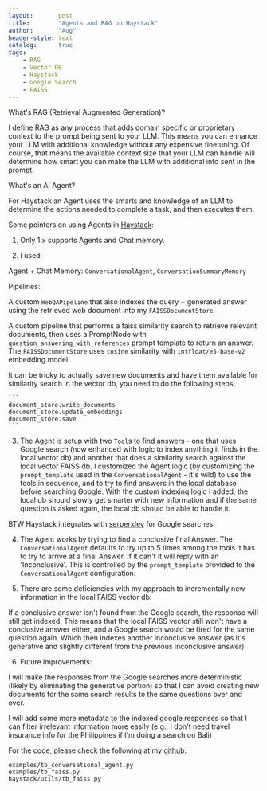 ```yaml
---
layout:       post
title:        "Agents and RAG on Haystack"
author:       "Aug"
header-style: text
catalog:      true
tags:
    - RAG
    - Vector DB
    - Haystack
    - Google Search
    - FAISS
---
```

What's RAG (Retrieval Augmented Generation)?

I define RAG as any process that adds domain specific or proprietary context to the prompt being sent to your LLM.  This means you can enhance your LLM with additional knowledge without any expensive finetuning.  Of course, that means the available context size that your LLM can handle will determine how smart you can make the LLM with additional info sent in the prompt.

What's an AI Agent?

For Haystack an Agent uses the smarts and knowledge of an LLM to determine the actions needed to complete a task, and then executes them.  

Some pointers on using Agents in [Haystack](https://github.com/deepset-ai/haystack):

1) Only 1.x supports Agents and Chat memory.

2) I used:

Agent + Chat Memory: `ConversationalAgent`, `ConversationSummaryMemory`

Pipelines: 

A custom `WebQAPipeline` that also indexes the query + generated answer using the retrieved web document into my `FAISSDocumentStore`.  

A custom pipeline that performs a faiss similarity search to retrieve relevant documents, then uses a PromptNode with `question_answering_with_references` prompt template to return an answer.  The `FAISSDocumentStore` uses `cosine` similarity with `intfloat/e5-base-v2` embedding model.

It can be tricky to actually save new documents and have them available for similarity search in the vector db, you need to do the following steps:

    ```
    document_store.write_documents
    document_store.update_embeddings
    document_store.save
    ```

3) The Agent is setup with two `Tool`s to find answers - one that uses Google search (now enhanced with logic to index anything it finds in the local vector db) and another that does a similarity search against the local vector FAISS db.  I customized the Agent logic (by customizing the `prompt_template` used in the `ConversationalAgent` - it's wild) to use the tools in sequence, and to try to find answers in the local database before searching Google.  With the custom indexing logic I added, the local db should slowly get smarter with new information and if the same question is asked again, the local db should be able to handle it.

BTW Haystack integrates with [serper.dev](https://serper.dev) for Google searches.

4) The Agent works by trying to find a conclusive final Answer.  The `ConversationalAgent` defaults to try up to 5 times among the tools it has to try to arrive at a final Answer.  If it can't it will reply with an 'Inconclusive'.  This is controlled by the `prompt_template` provided to the `ConversationalAgent` configuration.

5) There are some deficiencies with my approach to incrementally new information in the local FAISS vector db:

If a conclusive answer isn't found from the Google search, the response will still get indexed.  This means that the local FAISS vector still won't have a conclusive answer either, and a Google search would be fired for the same question again.  Which then indexes another inconclusive answer (as it's generative and slightly different from the previous inconclusive answer)

6) Future improvements:  

I will make the responses from the Google searches more deterministic (likely by eliminating the generative portion) so that I can avoid creating new documents for the same search results to the same questions over and over.

I will add some more metadata to the indexed google responses so that I can filter irrelevant information more easily (e.g., I don't need travel insurance info for the Philippines if I'm doing a search on Bali)

For the code, please check the following at my [github](https://github.com/augchan42/haystack):

```
examples/tb_conversational_agent.py
examples/tb_faiss.py
haystack/utils/tb_faiss.py
```